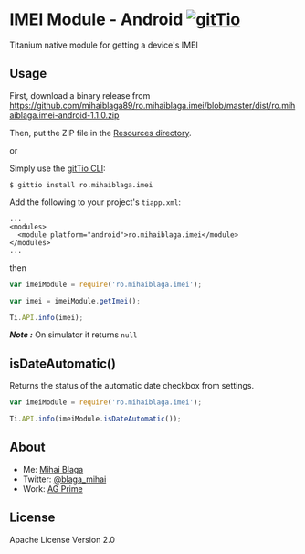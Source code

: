 # IMEI Module - Android [![gitTio](http://gitt.io/badge.svg)](http://gitt.io/component/ro.mihaiblaga.imei)

Titanium native module for getting a device's IMEI

## Usage

First, download a binary release from https://github.com/mihaiblaga89/ro.mihaiblaga.imei/blob/master/dist/ro.mihaiblaga.imei-android-1.1.0.zip

Then, put the ZIP file in the [Resources
directory](http://docs.appcelerator.com/titanium/3.0/#!/guide/Using_a_Module-section-30082372_UsingaModule-Installingamoduleforasingleproject).

or

Simply use the [gitTio CLI](http://gitt.io/cli):

`$ gittio install ro.mihaiblaga.imei`

Add the following to your project's `tiapp.xml`:

    ...
    <modules>
      <module platform="android">ro.mihaiblaga.imei</module>
    </modules>
    ...
    
then

```javascript
var imeiModule = require('ro.mihaiblaga.imei');

var imei = imeiModule.getImei();

Ti.API.info(imei);
```

**_Note :_** On simulator it returns ```null ```

## isDateAutomatic()
Returns the status of the automatic date checkbox from settings.

```javascript
var imeiModule = require('ro.mihaiblaga.imei');

Ti.API.info(imeiModule.isDateAutomatic());
```

## About
* Me: [Mihai Blaga](http://www.mihaiblaga.ro) 
* Twitter: [@blaga_mihai](https://twitter.com/blaga_mihai)
* Work: [AG Prime](http://www.ag-prime.com/)

## License
Apache License
Version 2.0
